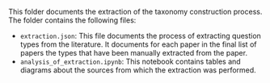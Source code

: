 
This folder documents the extraction of the taxonomy construction process. The folder contains the following files:

- `extraction.json`: This file documents the process of extracting question types from the literature. It documents for each paper in the final list of papers the types that have been manually extracted from the paper. 
- `analysis_of_extraction.ipynb`: This notebook contains tables and diagrams about the sources from which the extraction was performed. 